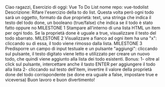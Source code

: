 <!------------------------
    CONSEGNA ESERCIZIO
------------------------->
Ciao ragazzi,
Esercizio di oggi: Vue To Do List
nome repo: vue-todolist
Descrizione: Rifare l'esercizio della to do list. Questa volta però ogni todo sarà un oggetto, formato da due proprietà:
text, una stringa che indica il testo del todo
done, un booleano (true/false) che indica se il todo è stato fatto oppure no
MILESTONE 1 Stampare all'interno di una lista HTML un item per ogni todo. Se la proprietà done è uguale a true, visualizzare il testo del todo sbarrato.
MILESTONE 2 Visualizzare a fianco ad ogni item ha una "x": cliccando su di essa, il todo viene rimosso dalla lista.
MILESTONE 3 Predisporre un campo di input testuale e un pulsante "aggiungi": cliccando sul pulsante, il testo digitato viene letto e utilizzato per creare un nuovo todo, che quindi viene aggiunto alla lista dei todo esistenti.
Bonus: 1- oltre al click sul pulsante, intercettare anche il tasto ENTER per aggiungere il todo alla lista 2- cliccando sul testo dell'item, invertire il valore della proprietà done del todo corrispondente (se done era uguale a false, impostare true e viceversa)
Buon lavoro e buon divertimento!